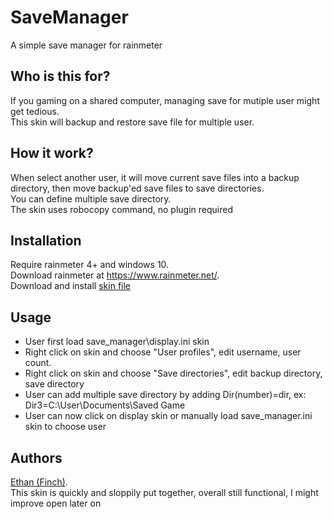 # SaveManager
A simple save manager for rainmeter

## Who is this for?  
If you gaming on a shared computer, managing save for mutiple user might get tedious.  
This skin will backup and restore save file for multiple user.  

## How it work?
When select another user, it will move current save files into a backup directory, then move backup'ed save files to save directories.  
You can define multiple save directory.  
The skin uses robocopy command, no plugin required

## Installation
Require rainmeter 4+ and windows 10.  
Download rainmeter at https://www.rainmeter.net/.  
Download and install [skin file](https://github.com/callmeEthan/SaveManager/releases/download/v0.5/SaveManager_v0.5.rmskin)

## Usage
- User first load save_manager\display.ini skin  
- Right click on skin and choose "User profiles", edit username, user count.  
- Right click on skin and choose "Save directories", edit backup directory, save directory  
- User can add multiple save directory by adding Dir(number)=dir, ex: Dir3=C:\User\Documents\Saved Game  
- User can now click on display skin or manually load save_manager.ini skin to choose user  

## Authors
[Ethan (Finch)](https://github.com/callmeEthan).  
This skin is quickly and sloppily put together, overall still functional, I might improve open later on
